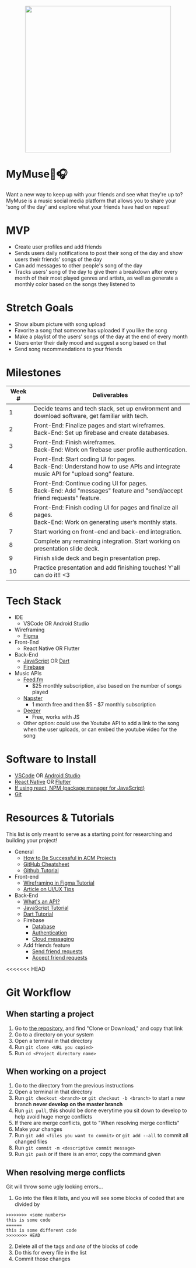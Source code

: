 <p align="center">
<img src="https://64.media.tumblr.com/2248bb1808b32038f6d427b6e573104d/tumblr_mwvyon1D6U1qenwiuo3_400.gifv" width="400">
  </p>
  
# MyMuse🎵🎧
Want a new way to keep up with your friends and see what they're up to? MyMuse is a music social media platform that allows you to share your 'song of the day' and explore what your friends have had on repeat!

# MVP

- Create user profiles and add friends
- Sends users daily notifications to post their song of the day and show users their friends' songs of the day
- Can add messages to other people's song of the day
- Tracks users' song of the day to give them a breakdown after every month of their most played genres and artists, as well as generate a monthly color based on the songs they listened to

# Stretch Goals

- Show album picture with song upload
- Favorite a song that someone has uploaded if you like the song
- Make a playlist of the users' songs of the day at the end of every month
- Users enter their daily mood and suggest a song based on that
- Send song recommendations to your friends

# Milestones

| Week # | Deliverables                                                                                                                       |
| ------ | ---------------------------------------------------------------------------------------------------------------------------------- |
| 1      | Decide teams and tech stack, set up environment and download software, get familiar with tech.                                     |
| 2      | Front-End: Finalize pages and start wireframes.<br />Back-End: Set up firebase and create databases.                               |
| 3      | Front-End: Finish wireframes.<br />Back-End: Work on firebase user profile authentication.                                         |
| 4      | Front-End: Start coding UI for pages.<br />Back-End: Understand how to use APIs and integrate music API for "upload song" feature. |
| 5      | Front-End: Continue coding UI for pages.<br />Back-End: Add "messages" feature and "send/accept friend requests" feature.          |
| 6      | Front-End: Finish coding UI for pages and finalize all pages. <br />Back-End: Work on generating user’s monthly stats.             |
| 7      | Start working on front-end and back-end integration.                                                                               |
| 8      | Complete any remaining integration. Start working on presentation slide deck.                                                      |
| 9      | Finish slide deck and begin presentation prep.                                                                                     |
| 10     | Practice presentation and add finishing touches! Y'all can do it!! <3                                                              |

# Tech Stack

- IDE
  - VSCode OR Android Studio
- Wireframing
  - [Figma](https://www.figma.com)
- Front-End
  - React Native OR Flutter
- Back-End
  - [JavaScript](https://developer.mozilla.org/en-US/docs/Web/JavaScript) OR [Dart](https://dart.dev/guides)
  - [Firebase](https://firebase.google.com)
- Music APIs
  - [Feed.fm](https://www.feed.fm/music-api)
    - $25 monthly subscription, also based on the number of songs played
  - [Napster](https://developer.prod.napster.com/)
    - 1 month free and then $5 - $7 monthly subscription
  - [Deezer](https://rapidapi.com/deezerdevs/api/deezer-1)
    - Free, works with JS
  - Other option: could use the Youtube API to add a link to the song when the user uploads, or can embed the youtube video for the song

# Software to Install

- [VSCode](https://code.visualstudio.com/download) OR [Android Studio](https://developer.android.com/studio/?gclid=CjwKCAjw1ICZBhAzEiwAFfvFhOI2mIVEdKQy8u5hDkP2mG216Ll84NxMqnrRxqC5zJ5piPUV05VrxRoCTx0QAvD_BwE&gclsrc=aw.ds)
- [React Native](https://reactnative.dev/docs/environment-setup) OR [Flutter](https://docs.flutter.dev/get-started/install)
- [If using react, NPM (package manager for JavaScript)](https://www.npmjs.com)
- [Git](https://git-scm.com/downloads)

# Resources & Tutorials

This list is only meant to serve as a starting point for researching and building your project!

- General
  - [How to Be Successful in ACM Projects](https://docs.google.com/document/d/18Zi3DrKG5e6g5Bojr8iqxIu6VIGl86YBSFlsnJnlM88)
  - [GitHub Cheatsheet](https://education.github.com/git-cheat-sheet-education.pdf)
  - [Github Tutorial](https://youtu.be/USjZcfj8yxE)
- Front-end
  - [Wireframing in Figma Tutorial](https://www.youtube.com/watch?v=FTFaQWZBqQ8)
  - [Article on UI/UX Tips](https://www.uxpin.com/studio/blog/guide-design-consistency-best-practices-ui-ux-designers/)
- Back-End
  - [What's an API?](https://www.youtube.com/watch?v=SLwpqD8n3d0)
  - [JavaScript Tutorial](https://www.youtube.com/watch?v=W6NZfCO5SIk)
  - [Dart Tutorial](https://www.youtube.com/watch?v=veMhOYRib9o)
  - Firebase
    - [Database](https://firebase.google.com/docs/database)
    - [Authentication](https://firebase.google.com/docs/auth)
    - [Cloud messaging](https://firebase.google.com/docs/cloud-messaging)
  - Add friends feature
    - [Send friend requests](https://youtu.be/iNamDuGAfhQ)
    - [Accept friend requests](https://youtu.be/PTAyxkCl7g4)

<<<<<<< HEAD

# Git Workflow

## When starting a project

1. Go to [the repository](https://github.com/acm-projects/MyMuse), and find "Clone or Download," and copy that link
1. Go to a directory on your system
1. Open a terminal in that directory
1. Run `git clone <URL you copied>`
1. Run `cd <Project directory name>`

## When working on a project

1. Go to the directory from the previous instructions
1. Open a terminal in that directory
1. Run `git checkout <branch>` or `git checkout -b <branch>` to start a new branch **never develop on the master branch**
1. Run `git pull`, this should be done everytime you sit down to develop to help avoid huge merge conflicts
1. If there are merge conflicts, got to "When resolving merge conflicts"
1. Make your changes
1. Run `git add <files you want to commit>` or `git add --all` to commit all changed files
1. Run `git commit -m <descriptive commit message>`
1. Run `git push` or if there is an error, copy the command given

## When resolving merge conflicts

Git will throw some ugly looking errors...

1. Go into the files it lists, and you will see some blocks of coded that are divided by

```
>>>>>>>> <some numbers>
this is some code
======
this is some different code
>>>>>>>> HEAD
```

2. Delete all of the tags and _one_ of the blocks of code
3. Do this for every file in the list
4. Commit those changes


